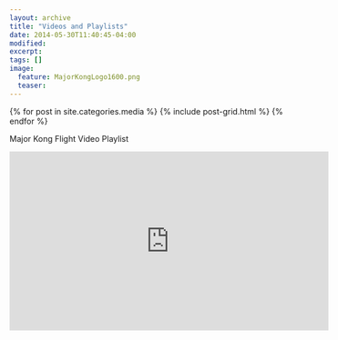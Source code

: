 ```yaml
---
layout: archive
title: "Videos and Playlists"
date: 2014-05-30T11:40:45-04:00
modified:
excerpt:
tags: []
image:
  feature: MajorKongLogo1600.png
  teaser:
---
```


<div class="tiles">
{% for post in site.categories.media %}
  {% include post-grid.html %}
{% endfor %}
</div><!-- /.tiles -->

Major Kong Flight Video Playlist

<iframe width="560" height="315" src="https://www.youtube.com/embed/videoseries?list=PLZcOcwi2HBK13ThwRIRmLsoiTmCQB9lBn" frameborder="0" allowfullscreen></iframe>
